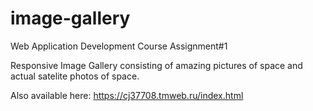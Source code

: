 # image-gallery
Web Application Development Course
Assignment#1

Responsive Image Gallery consisting of amazing pictures of space and actual satelite photos of space.

Also available here: https://cj37708.tmweb.ru/index.html

